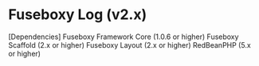 Fuseboxy Log (v2.x)
===================

[Dependencies]
Fuseboxy Framework Core (1.0.6 or higher)
Fuseboxy Scaffold (2.x or higher)
Fuseboxy Layout (2.x or higher)
RedBeanPHP (5.x or higher)